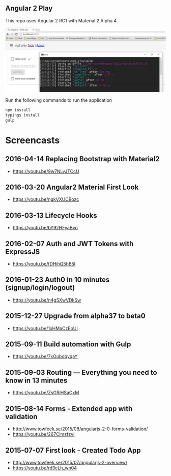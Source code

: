 ## Angular 2 Play

This repo uses Angular 2 RC1 with Material 2 Alpha 4.

<img src="screenshots/readme-screen.jpg" border="0" />

Run the following commands to run the application

    npm install
    typings install
    gulp

# Screencasts

## 2016-04-14 Replacing Bootstrap with Material2

- https://youtu.be/9w7NLvJTCcU

## 2016-03-20 Angular2 Material First Look

- https://youtu.be/ngkVXUCBozc

## 2016-03-13 Lifecycle Hooks 

- https://youtu.be/bY92HFyaBvo

## 2016-02-07 Auth and JWT Tokens with ExpressJS 

- https://youtu.be/fDHihQ5hB5I

## 2016-01-23 Auth0 in 10 minutes (signup/login/logout) 

- https://youtu.be/n4gSXwVDkSw

## 2015-12-27 Upgrade from alpha37 to beta0

- https://youtu.be/1xHMaCzEoUI

## 2015-09-11 Build automation with Gulp

- https://youtu.be/7xOubdqyqaY

## 2015-09-03 Routing — Everything you need to know in 13 minutes

- https://youtu.be/ZsGRiHSaOxM

## 2015-08-14 Forms - Extended app with validation

- http://www.towfeek.se/2015/08/angularjs-2-0-forms-validation/
- https://youtu.be/267ClmzfzvI

## 2015-07-07 First look - Created Todo App

- http://www.towfeek.se/2015/07/angularjs-2-overview/
- https://youtu.be/rd3cLh_wn04